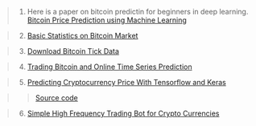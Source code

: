 > 1. Here is a paper on bitcoin predictin for beginners in deep learning. [Bitcoin Price Prediction using Machine Learning](http://trap.ncirl.ie/2496/1/seanmcnally.pdf)

> 2. [Basic Statistics on Bitcoin Market](https://github.com/achab/bitcoin)

> 3. [Download Bitcoin Tick Data](https://github.com/philipperemy/deep-learning-bitcoin)

> 4. [Trading Bitcoin and Online Time Series Prediction](http://proceedings.mlr.press/v55/amjad16.pdf)

> 5. [Predicting Cryptocurrency Price With Tensorflow and Keras](https://medium.com/@huangkh19951228/predicting-cryptocurrency-price-with-tensorflow-and-keras-e1674b0dc58a) 

>>    [Source code](https://github.com/khuangaf/CryptocurrencyPrediction)

> 6. [Simple High Frequency Trading Bot for Crypto Currencies](https://github.com/gcarq/freqtrade)


